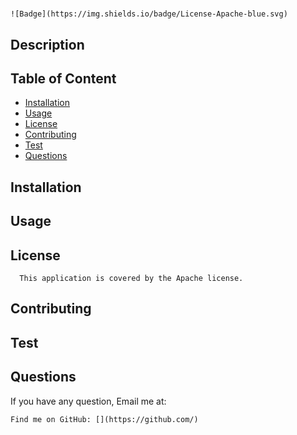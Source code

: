 
# 
    ![Badge](https://img.shields.io/badge/License-Apache-blue.svg)
## Description
    
  ## Table of Content
  - [Installation](#installation)
  - [Usage](#usage)
  - [License](#license)
  - [Contributing](#contributing)
  - [Test](#test)
  - [Questions](#questions)
  ## Installation
    
  ## Usage
    
  ## License
      This application is covered by the Apache license.
  ## Contributing
    
  ## Test
    
  ## Questions
  If you have any question, Email me at:  
    
    Find me on GitHub: [](https://github.com/)   
  